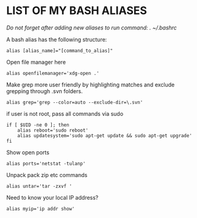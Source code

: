 # LIST OF MY BASH ALIASES
*Do not forget after adding new aliases to run command: . ~/.bashrc*

A bash alias has the following structure:

    alias [alias_name]="[command_to_alias]"

Open file manager here

    alias openfilemanager='xdg-open .'

Make grep more user friendly by highlighting matches
and exclude grepping through .svn folders.

    alias grep='grep --color=auto --exclude-dir=\.svn'

if user is not root, pass all commands via sudo

    if [ $UID -ne 0 ]; then
        alias reboot='sudo reboot'
        alias updatesystem='sudo apt-get update && sudo apt-get upgrade'
    fi

Show open ports

    alias ports='netstat -tulanp'

Unpack pack zip etc commands

    alias untar='tar -zxvf '

Need to know your local IP address?

    alias myip='ip addr show'
